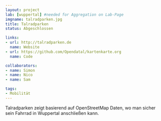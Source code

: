 ```yaml
---
layout: project
lab: [wuppertal] #needed for Aggregation on Lab-Page
imgname: talradparken.jpg
title: Talradparken
status: Abgeschlossen

links:
- url: http://talradparken.de
  name: Website
- url: https://github.com/Opendatal/kartenkarte.org
  name: Code

collaborators:
- name: Simon
- name: Nico
- name: Sam

tags:
- Mobilität
---
```


Talradparken zeigt basierend auf OpenStreetMap Daten, wo man sicher sein Fahrrad in Wuppertal anschließen kann.
